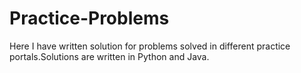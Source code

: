 # Practice-Problems
Here I have written solution for problems solved in different practice portals.Solutions are written in Python and Java.
